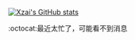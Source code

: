 [![Xzai's GitHub stats](https://github-readme-stats.vercel.app/api?username=XzaiCloud)](https://github.com/anuraghazra/github-readme-stats)

:octocat:最近太忙了，可能看不到消息
